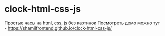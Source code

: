 # clock-html-css-js
Простые часы на html, css, js без картинок
Посмотреть демо можно тут - https://shamilfrontend.github.io/clock-html-css-js/
